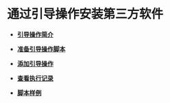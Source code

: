 # 通过引导操作安装第三方软件<a name="ZH-CN_TOPIC_0173178010"></a>

-   **[引导操作简介](引导操作简介.md)**  

-   **[准备引导操作脚本](准备引导操作脚本.md)**  

-   **[添加引导操作](添加引导操作.md)**  

-   **[查看执行记录](查看执行记录.md)**  

-   **[脚本样例](脚本样例.md)**  


